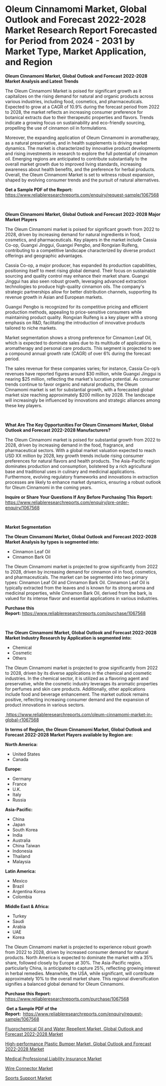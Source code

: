 <p><h1>Oleum Cinnamomi Market, Global Outlook and Forecast 2022-2028 Market Research Report Forecasted for Period from 2024 -  2031 by Market Type, Market Application, and Region</h1></p><p><strong>Oleum Cinnamomi Market, Global Outlook and Forecast 2022-2028 Market Analysis and Latest Trends</strong></p>
<p><p>The Oleum Cinnamomi Market is poised for significant growth as it capitalizes on the rising demand for natural and organic products across various industries, including food, cosmetics, and pharmaceuticals. Expected to grow at a CAGR of 10.9% during the forecast period from 2022 to 2028, the market reflects an increasing consumer preference for botanical extracts due to their therapeutic properties and flavors. Trends indicate a growing focus on sustainability and eco-friendly sourcing, propelling the use of cinnamon oil in formulations. </p><p>Moreover, the expanding application of Oleum Cinnamomi in aromatherapy, as a natural preservative, and in health supplements is driving market dynamics. The market is characterized by innovative product developments and rising investments in research to explore the full potential of cinnamon oil. Emerging regions are anticipated to contribute substantially to the overall market growth due to improved living standards, increasing awareness about health benefits, and the preference for herbal products. Overall, the Oleum Cinnamomi Market is set to witness robust expansion, shaped by evolving consumer trends and the pursuit of natural alternatives.</p></p>
<p><strong>Get a Sample PDF of the Report:&nbsp;</strong> <a href="https://www.reliableresearchreports.com/enquiry/request-sample/1067568?utm_campaign=24&utm_medium=2&utm_source=Github&utm_content=ia&utm_term=04122024&utm_id=oleum-cinnamomi-market-global-outlook-and-forecast-2022-2028">https://www.reliableresearchreports.com/enquiry/request-sample/1067568</a></p>
<p>&nbsp;</p>
<p><strong>Oleum Cinnamomi Market, Global Outlook and Forecast 2022-2028 Major Market Players</strong></p>
<p><p>The Oleum Cinnamomi market is poised for significant growth from 2022 to 2028, driven by increasing demand for natural ingredients in food, cosmetics, and pharmaceuticals. Key players in the market include Cassia Co-op, Guangxi Jinggui, Guangxi Pengbo, and Rongxian Ruifeng, contributing to a competitive landscape characterized by diverse product offerings and geographic advantages.</p><p>Cassia Co-op, a major producer, has expanded its production capabilities, positioning itself to meet rising global demand. Their focus on sustainable sourcing and quality control may enhance their market share. Guangxi Jinggui has also seen robust growth, leveraging advanced extraction technologies to produce high-quality cinnamon oils. The company's strategic partnerships allow for better distribution channels, supporting its revenue growth in Asian and European markets.</p><p>Guangxi Pengbo is recognized for its competitive pricing and efficient production methods, appealing to price-sensitive consumers while maintaining product quality. Rongxian Ruifeng is a key player with a strong emphasis on R&D, facilitating the introduction of innovative products tailored to niche markets.</p><p>Market segmentation shows a strong preference for Cinnamon Leaf Oil, which is expected to dominate sales due to its multitude of applications in aromatherapy and personal care products. This segment is projected to see a compound annual growth rate (CAGR) of over 6% during the forecast period.</p><p>The sales revenue for these companies varies; for instance, Cassia Co-op’s revenues have reported figures around $30 million, while Guangxi Jinggui is nearing $25 million, reflecting the market's lucrative potential. As consumer trends continue to favor organic and natural products, the Oleum Cinnamomi market is set for substantial growth, with a forecasted global market size reaching approximately $200 million by 2028. The landscape will increasingly be influenced by innovations and strategic alliances among these key players.</p></p>
<p>&nbsp;</p>
<p><strong>What Are The Key Opportunities For Oleum Cinnamomi Market, Global Outlook and Forecast 2022-2028 Manufacturers?</strong></p>
<p><p>The Oleum Cinnamomi market is poised for substantial growth from 2022 to 2028, driven by increasing demand in the food, fragrance, and pharmaceutical sectors. With a global market valuation expected to reach USD XX million by 2028, key growth trends include rising consumer preferences for natural flavors and health products. The Asia-Pacific region dominates production and consumption, bolstered by a rich agricultural base and traditional uses in culinary and medicinal applications. Furthermore, evolving regulatory frameworks and innovations in extraction processes are likely to enhance market dynamics, ensuring a robust outlook for Oleum Cinnamomi in the coming years.</p></p>
<p><strong>Inquire or Share Your Questions If Any Before Purchasing This Report:</strong> <a href="https://www.reliableresearchreports.com/enquiry/pre-order-enquiry/1067568?utm_campaign=24&utm_medium=2&utm_source=Github&utm_content=ia&utm_term=04122024&utm_id=oleum-cinnamomi-market-global-outlook-and-forecast-2022-2028">https://www.reliableresearchreports.com/enquiry/pre-order-enquiry/1067568</a></p>
<p>&nbsp;</p>
<p><strong>Market Segmentation</strong></p>
<p><strong>The Oleum Cinnamomi Market, Global Outlook and Forecast 2022-2028 Market Analysis by types is segmented into:</strong></p>
<p><ul><li>Cinnamon Leaf Oil</li><li>Cinnamon Bark Oil</li></ul></p>
<p><p>The Oleum Cinnamomi market is projected to grow significantly from 2022 to 2028, driven by increasing demand for cinnamon oil in food, cosmetics, and pharmaceuticals. The market can be segmented into two primary types: Cinnamon Leaf Oil and Cinnamon Bark Oil. Cinnamon Leaf Oil is typically extracted from the leaves and is known for its strong aroma and medicinal properties, while Cinnamon Bark Oil, derived from the bark, is valued for its intense flavor and essential applications in various industries.</p></p>
<p><strong>Purchase this Report:&nbsp;</strong><a href="https://www.reliableresearchreports.com/purchase/1067568?utm_campaign=24&utm_medium=2&utm_source=Github&utm_content=ia&utm_term=04122024&utm_id=oleum-cinnamomi-market-global-outlook-and-forecast-2022-2028">https://www.reliableresearchreports.com/purchase/1067568</a></p>
<p>&nbsp;</p>
<p><strong>The Oleum Cinnamomi Market, Global Outlook and Forecast 2022-2028 Market Industry Research by Application is segmented into:</strong></p>
<p><ul><li>Chemical</li><li>Cosmetic</li><li>Others</li></ul></p>
<p><p>The Oleum Cinnamomi market is projected to grow significantly from 2022 to 2028, driven by its diverse applications in the chemical and cosmetic industries. In the chemical sector, it is utilized as a flavoring agent and preservative, while the cosmetic industry leverages its aromatic properties for perfumes and skin care products. Additionally, other applications include food and beverage enhancement. The market outlook remains positive, reflecting increasing consumer demand and the expansion of product innovations in various sectors.</p></p>
<p><a href="https://www.reliableresearchreports.com/oleum-cinnamomi-market-in-global-r1067568?utm_campaign=24&utm_medium=2&utm_source=Github&utm_content=ia&utm_term=04122024&utm_id=oleum-cinnamomi-market-global-outlook-and-forecast-2022-2028">&nbsp;https://www.reliableresearchreports.com/oleum-cinnamomi-market-in-global-r1067568</a></p>
<p><strong>In terms of Region, the Oleum Cinnamomi Market, Global Outlook and Forecast 2022-2028 Market Players available by Region are:</strong></p>
<p>
    <p> <strong> North America: </strong>
        <ul>
            <li>United States</li>
            <li>Canada</li>
        </ul>
        </p> 
    <p> <strong> Europe: </strong>
        <ul>
            <li>Germany</li>
            <li>France</li>
            <li>U.K.</li>
            <li>Italy</li>
            <li>Russia</li>
        </ul>
        </p> 
    <p> <strong> Asia-Pacific: </strong>
        <ul>
            <li>China</li>
            <li>Japan</li>
            <li>South Korea</li>
            <li>India</li>
            <li>Australia</li>
            <li>China Taiwan</li>
            <li>Indonesia</li>
            <li>Thailand</li>
            <li>Malaysia</li>
        </ul>
        </p> 
    <p> <strong> Latin America: </strong>
        <ul>
            <li>Mexico</li>
            <li>Brazil</li>
            <li>Argentina Korea</li>
            <li>Colombia</li>
        </ul>
        </p> 
    <p> <strong> Middle East & Africa: </strong>
        <ul>
            <li>Turkey</li>
            <li>Saudi</li>
            <li>Arabia</li>
            <li>UAE</li>
            <li>Korea</li>
        </ul>
    </p>
    </p>
<p><p>The Oleum Cinnamomi market is projected to experience robust growth from 2022 to 2028, driven by increased consumer demand for natural products. North America is expected to dominate the market with a 35% share, followed closely by Europe at 30%. The Asia-Pacific region, particularly China, is anticipated to capture 25%, reflecting growing interest in herbal remedies. Meanwhile, the USA, while significant, will contribute approximately 10% to the overall market share. This regional diversification signifies a balanced global demand for Oleum Cinnamomi.</p></p>
<p><strong>Purchase this Report: </strong><a href="https://www.reliableresearchreports.com/purchase/1067568?utm_campaign=24&utm_medium=2&utm_source=Github&utm_content=ia&utm_term=04122024&utm_id=oleum-cinnamomi-market-global-outlook-and-forecast-2022-2028">https://www.reliableresearchreports.com/purchase/1067568</a></p>
<p>&nbsp;<strong>Get a Sample PDF of the Report:&nbsp;&nbsp;</strong><a href="https://www.reliableresearchreports.com/enquiry/request-sample/1067568?utm_campaign=24&utm_medium=2&utm_source=Github&utm_content=ia&utm_term=04122024&utm_id=oleum-cinnamomi-market-global-outlook-and-forecast-2022-2028">https://www.reliableresearchreports.com/enquiry/request-sample/1067568</a></p>
<p><strong></strong></p>
<p><p><a href="https://github.com/JosephineMcguire65/Market-Research-Report-List-1/blob/main/fluorochemical-oil-and-water-repellent-market-global-outlook-and-forecast-2022-2028-market.md?utm_campaign=24&utm_medium=2&utm_source=Github&utm_content=ia&utm_term=04122024&utm_id=oleum-cinnamomi-market-global-outlook-and-forecast-2022-2028">Fluorochemical Oil and Water Repellent Market, Global Outlook and Forecast 2022-2028 Market</a></p><p><a href="https://github.com/YashRP12/Market-Research-Report-List-6/blob/main/high-performance-plastic-bumper-market-global-outlook-and-forecast-2022-2028-market.md?utm_campaign=24&utm_medium=2&utm_source=Github&utm_content=ia&utm_term=04122024&utm_id=oleum-cinnamomi-market-global-outlook-and-forecast-2022-2028">High-performance Plastic Bumper Market, Global Outlook and Forecast 2022-2028 Market</a></p><p><a href="https://www.linkedin.com/pulse/analyzing-global-medical-professional-liability-insurance-market-jmybc?utm_campaign=24&utm_medium=2&utm_source=Github&utm_content=ia&utm_term=04122024&utm_id=oleum-cinnamomi-market-global-outlook-and-forecast-2022-2028">Medical Professional Liability Insurance Market</a></p><p><a href="https://issuu.com/reportprime-2/docs/wire-connector-market-size-2030.pptx?utm_campaign=24&utm_medium=2&utm_source=Github&utm_content=ia&utm_term=04122024&utm_id=oleum-cinnamomi-market-global-outlook-and-forecast-2022-2028">Wire Connector Market</a></p><p><a href="https://issuu.com/reportprime-2/docs/sports-support-market-size-2030.pptx?utm_campaign=24&utm_medium=2&utm_source=Github&utm_content=ia&utm_term=04122024&utm_id=oleum-cinnamomi-market-global-outlook-and-forecast-2022-2028">Sports Support Market</a></p></p>